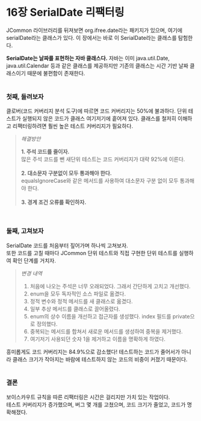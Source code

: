 16장 SerialDate 리팩터링
=================
JCommon 라이브러리를 뒤져보면 org.ifree.date라는 패키지가 있으며,
여기에 serialDate라는 클래스가 있다.
이 장에서는 바로 이 SerialDate라는 클래스를 탐험한다.

__SerialDate는 날짜를 표현하는 자바 클래스다.__
자바는 이미 java.util.Date, java.util.Calendar 등과 같은 클래스를 제공하지만
기존의 클래스는 시간 기반 날짜 클래스이기 때문에 불편함이 존재한다.   
<br>

### 첫째, 돌려보자
클로버(코드 커버리지 분석 도구)에 따르면 코드 커버리지는 50%에 불과하다.
단위 테스트가 실행되지 않은 코드가 클래스 여기저기에 흩어져 있다.
클래스를 철저히 이해하고 리팩터링하려면 훨씬 높은 테스트 커버리지가 필요하다.

>_해결방안_
>
>__1. 주석 코드를 줄이자.__  
>많은 주석 코드를 뺀 새단위 테스트는 코드 커버리지가 대략 92%에 이른다.    
><br>
>__2. 대소문자 구분없이 모두 통과해야 한다.__    
>equalsIgnoreCase와 같은 메서드를 사용하여 대소문자 구분 없이 모두 통과해야 한다.   
><br>
>__3. 경계 조건 오류를 확인하자.__

<br>

### 둘째, 고쳐보자
SerialDate 코드를 처음부터 짚어가며 하나씩 고쳐보자.  
또한 코드를 고칠 때마다 JCommon 단위 테스트와 직접 구현한 단위 테스트를 실행하여 확인 단계를 거치자.

> _변경 내역_
>
> 1. 처음에 나오는 주석은 너무 오래되었다. 그래서 간단하게 고치고 개선했다.
> 2. enum을 모두 독자적인 소스 파일로 옮겼다.
> 3. 정적 변수와 정적 메서드를 새 클래스로 옮겼다.
> 4. 일부 추상 메서드를 클래스로 끌어올렸다.
> 5. enum의 상수 이름을 개선하고 접근자를 생성했다. index 필드를 private으로 정의했다.
> 6. 중복되는 메서드를 합쳐서 새로운 메서드를 생성하여 중복을 제거했다.
> 7. 여기저기 사용되던 숫자 1을 제거하고 이름을 명확하게 하였다.

흥미롭게도 코드 커버리지는 84.9%으로 감소했다!
테스트하는 코드가 줄어서가 아니라 클래스 크기가 작아지는 바람에 테스트하지 않는 코드의 비중이 커졌기 때문이다.  
<br>

### 결론
보이스카우트 규칙을 따른 리팩터링은 시간은 걸리지만 가치 있는 작업이다.  
테스트 커버리지가 증가했으며, 버그 몇 개를 고쳤으며, 코드 크기가 줄었고, 코드가 명확해졌다.  
